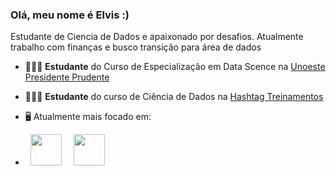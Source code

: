 ### Olá, meu nome é Elvis :)
Estudante de Ciencia de Dados e apaixonado por desafios. Atualmente trabalho com finanças e busco transição para área de dados

- 👨🏻‍💻 **Estudante** do Curso de Especialização em Data Scence na <a href="https://www.unoeste.br/pos/data-science/"> Unoeste Presidente Prudente </a>
- 👨🏻‍💻 **Estudante** do curso de Ciência de Dados na <a href="https://www.hashtagtreinamentos.com/curso-ciencia-de-dados/"> Hashtag Treinamentos </a>

- 🖥️ Atualmente mais focado em:

- <div display="inline">
  &nbsp;&nbsp;<img src="https://cdn.jsdelivr.net/gh/devicons/devicon/icons/python/python-original.svg" width="50" />&nbsp;&nbsp;
  &nbsp;&nbsp;<img src="https://cdn.jsdelivr.net/gh/devicons/devicon/icons/r/r-original.svg" width="50" />&nbsp;&nbsp;
</div>
